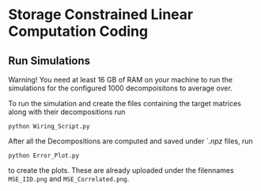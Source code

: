 # Storage Constrained Linear Computation Coding

## Run Simulations
Warning! You need at least 16 GB of RAM on your machine to run the simulations for the configured 1000 decompoisitons to average over.

To run the simulation and create the files containing the target matrices along with their decompositions run 

```
python Wiring_Script.py
```


After all the Decompositions are computed and saved under `*.npz* files, run 

```
python Error_Plot.py 
```

to create the plots. These are already uploaded under the filennames `MSE_IID.png` and `MSE_Correlated.png`.
